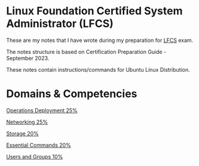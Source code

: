 # Linux Foundation Certified System Administrator (LFCS) 

These are my notes that I have wrote during my preparation for [LFCS](https://training.linuxfoundation.org/certification/linux-foundation-certified-sysadmin-lfcs/) exam.

The notes structure is based on Certification Preparation Guide - September 2023.

These notes contain instructions/commands for Ubuntu Linux Distribution.

# Domains & Competencies

[Operations Deployment 25%](https://github.com/get20/LFCS/blob/main/operations-deployment.md)

[Networking 25%](https://github.com/get20/LFCS/blob/main/networking.md)

[Storage 20%](https://github.com/get20/LFCS/blob/main/storage.md)

[Essential Commands 20%](https://github.com/get20/LFCS/blob/main/essential-commands.md)

[Users and Groups 10%](https://github.com/get20/LFCS/blob/main/user-group.md)
